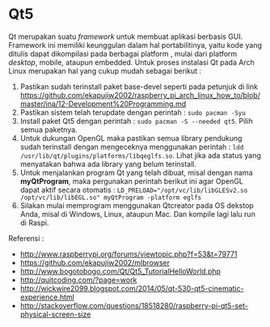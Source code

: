 # Qt5
Qt merupakan suatu *framework* untuk membuat aplikasi berbasis GUI. Framework ini memiliki keunggulan dalam hal portabilitinya, yaitu kode yang ditulis dapat dikompilasi pada berbagai platform , mulai dari platform *desktop*, mobile, ataupun embedded. Untuk proses instalasi Qt pada Arch Linux merupakan hal yang cukup mudah sebagai berikut :  
1. Pastikan sudah terinstall paket base-devel seperti pada petunjuk di link https://github.com/ekapujiw2002/raspberry_pi_arch_linux_how_to/blob/master/ina/12-Development%20Programming.md  
2. Pastikan sistem telah terupdate dengan perintah : ```sudo pacman -Syu```  
3. Install paket Qt5 dengan perintah : ```sudo pacman -S --needed qt5```. Pilih semua paketnya.  
4. Untuk dukungan OpenGL maka pastikan semua library pendukung sudah terinstall dengan mengeceknya menggunakan perintah : ```ldd /usr/lib/qt/plugins/platforms/libqeglfs.so```. Lihat jika ada status yang menyatakan bahwa ada library yang belum terinstall.  
5. Untuk menjalankan program Qt yang telah dibuat, misal dengan nama **myQtProgram**, maka pergunakan perintah berikut ini agar OpenGL dapat aktif secara otomatis : ```LD_PRELOAD="/opt/vc/lib/libGLESv2.so /opt/vc/lib/libEGL.so" myQtProgram -platform eglfs```  
6. Silakan mulai memprogram menggunakan Qtcreator pada OS dekstop Anda, misal di Windows, Linux, ataupun Mac. Dan kompile lagi lalu run di Raspi.

Referensi :
- http://www.raspberrypi.org/forums/viewtopic.php?f=53&t=79771
- https://github.com/ekapujiw2002/mlbrowser
- http://www.bogotobogo.com/Qt/Qt5_TutorialHelloWorld.php
- http://quitcoding.com/?page=work
- http://wickwire2099.blogspot.com/2014/05/qt-530-qt5-cinematic-experience.html
- http://stackoverflow.com/questions/18518280/raspberry-pi-qt5-set-physical-screen-size
